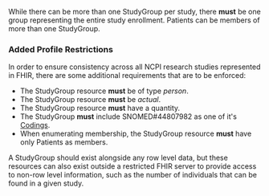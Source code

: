 

While there can be more than one StudyGroup per study, there **must** be one group representing the entire study enrollment. Patients can be members of more than one StudyGroup.

### Added Profile Restrictions
In order to ensure consistency across all NCPI research studies represented in FHIR, there are some additional requirements that are to be enforced: 

* The StudyGroup resource **must** be of type *person*.
* The StudyGroup resource **must** be *actual*.
* The StudyGroup resource **must** have a quantity. 
* The StudyGroup **must** include SNOMED#44807982 as one of it's [Codings](FHIR_Basics.html#coding). 
* When enumerating membership, the StudyGroup resource **must** have only Patients as members. 

A StudyGroup should exist alongside any row level data, but these resources can also exist outside a restricted FHIR server to provide access to non-row level information, such as the number of individuals that can be found in a given study. 

